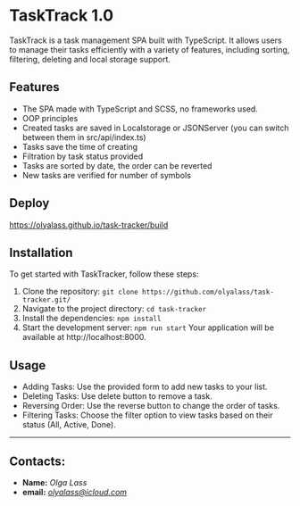 # TaskTrack 1.0

TaskTrack is a task management SPA built with TypeScript. It allows users to manage their tasks efficiently with a variety of features, including sorting, filtering, deleting and local storage support.

## Features
- The SPA made with TypeScript and SCSS, no frameworks used.
- OOP principles
- Created tasks are saved in Localstorage or JSONServer (you can switch between them in src/api/index.ts)
- Tasks save the time of creating
- Filtration by task status provided 
- Tasks are sorted by date, the order can be reverted
- New tasks are verified for number of symbols

## Deploy

https://olyalass.github.io/task-tracker/build

## Installation

To get started with TaskTracker, follow these steps:

1. Clone the repository:
`git clone https://github.com/olyalass/task-tracker.git/`
2. Navigate to the project directory:
`cd task-tracker`
3. Install the dependencies:
`npm install`
4. Start the development server:
`npm run start`
Your application will be available at http://localhost:8000.

## Usage

- Adding Tasks: Use the provided form to add new tasks to your list.
- Deleting Tasks: Use delete button to remove a task.
- Reversing Order: Use the reverse button to change the order of tasks.
- Filtering Tasks: Choose the filter option to view tasks based on their status (All, Active, Done).

---

## Contacts:
- **Name:** *Olga Lass*
- **email:** *olyalass@icloud.com*
